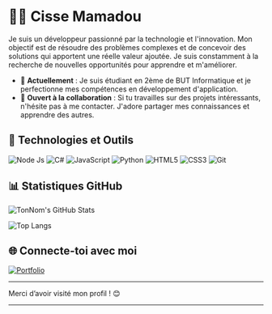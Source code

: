 # 👨‍💻 Cisse Mamadou

Je suis un développeur passionné par la technologie et l'innovation. Mon objectif est de résoudre des problèmes complexes et de concevoir des solutions qui apportent une réelle valeur ajoutée. Je suis constamment à la recherche de nouvelles opportunités pour apprendre et m'améliorer.

- 🌱 **Actuellement** : Je suis étudiant en 2ème de BUT Informatique et je perfectionne mes compétences en développement d'application.
- 🤝 **Ouvert à la collaboration** : Si tu travailles sur des projets intéressants, n'hésite pas à me contacter. J'adore partager mes connaissances et apprendre des autres.

## 🔧 Technologies et Outils
![Node Js](https://img.shields.io/badge/Node.js-43853D?style=for-the-badge&logo=node.js&logoColor=white)
![C#](https://img.shields.io/badge/C%23-239120?style=for-the-badge&logo=c-sharp&logoColor=white)
![JavaScript](https://img.shields.io/badge/-JavaScript-F7DF1E?style=flat&logo=javascript&logoColor=black)
![Python](https://img.shields.io/badge/-Python-3776AB?style=flat&logo=python&logoColor=white)
![HTML5](https://img.shields.io/badge/-HTML5-E34F26?style=flat&logo=html5&logoColor=white)
![CSS3](https://img.shields.io/badge/-CSS3-1572B6?style=flat&logo=css3&logoColor=white)
![Git](https://img.shields.io/badge/-Git-F05032?style=flat&logo=git&logoColor=white)

## 📊 Statistiques GitHub

![TonNom's GitHub Stats](https://github-readme-stats.vercel.app/api?username=Neptune2k21&show_icons=true&theme=radical)

![Top Langs](https://github-readme-stats.vercel.app/api/top-langs/?username=Neptune2k21&layout=compact&langs_count=6&theme=radical)


## 🌐 Connecte-toi avec moi

[![Portfolio](https://img.shields.io/badge/Portfolio-Visiter-orange?style=for-the-badge)](https://tonportfolio.com)

---

Merci d’avoir visité mon profil ! 😊

---
